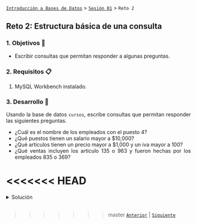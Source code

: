 [`Introducción a Bases de Datos`](../../Readme.md) > [`Sesión 01`](../Readme.md) > `Reto 2`
	
## Reto 2: Estructura básica de una consulta

<div style="text-align: justify;">

### 1. Objetivos :dart:

- Escribir consultas que permitan responder a algunas preguntas.

### 2. Requisitos :clipboard:

1. MySQL Workbench instalado.

### 3. Desarrollo :rocket:

Usando la base de datos `cursos`, escribe consultas que permitan responder las siguientes preguntas.

- ¿Cuál es el nombre de los empleados con el puesto 4?
- ¿Qué puestos tienen un salario mayor a $10,000?
- ¿Qué articulos tienen un precio mayor a $1,000 y un iva mayor a 100?
- ¿Qué ventas incluyen los artículo 135 o 963 y fueron hechas por los empleados 835 o 369?

<<<<<<< HEAD
=======
<details><summary>Solución</summary>
<p>

- ¿Cuál es el nombre de los empleados con el puesto 4?

   ```sql
   SELECT nombre
   FROM empleado
   WHERE id_puesto = 4;
   ```
   ![imagen](imagenes/s1wr21.png)

- ¿Qué puestos tienen un salario mayor a $10,000?

   ```sql
   SELECT *
   FROM puesto
   WHERE salario > 10000;
   ```
   ![imagen](imagenes/s1wr22.png)
   
- ¿Qué articulos tienen un precio mayor a $1,000 y un iva mayor a 100?

   ```sql
   SELECT *
   FROM articulo
   WHERE precio > 1000
     AND iva > 100;
   ```
   ![imagen](imagenes/s1wr23.png) 
   
- ¿Qué ventas incluyen los artículo 135 o 963 y fueron hechas por los empleados 835 o 369?

   ```sql
   SELECT *
   FROM venta
   WHERE id_articulo IN (135,963)
     AND id_empleado IN (835,369);
   ```
   ![imagen](imagenes/s1wr24.png)

</p>
</details> 

<br/>

>>>>>>> master
[`Anterior`](../Ejemplo-03/Readme.md) | [`Siguiente`](../Readme.md#ordenamientos-y-límites)

</div>
